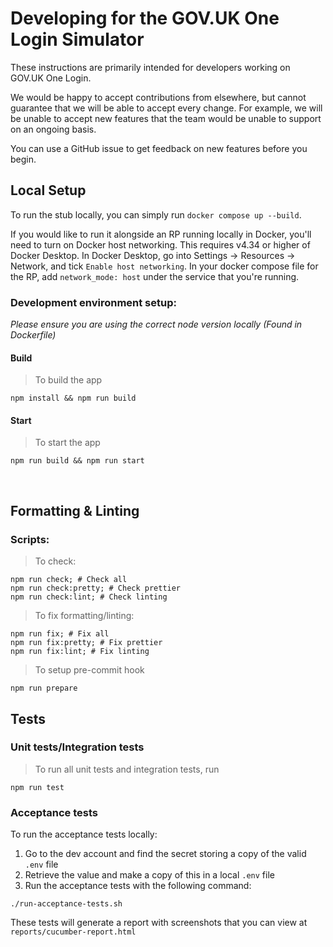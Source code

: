 # Developing for the GOV.UK One Login Simulator
These instructions are primarily intended for developers working on GOV.UK One Login.

We would be happy to accept contributions from elsewhere, but cannot guarantee that we will be able to accept every change.
For example, we will be unable to accept new features that the team would be unable to support on an ongoing basis.

You can use a GitHub issue to get feedback on new features before you begin.

## Local Setup

To run the stub locally, you can simply run `docker compose up --build`.

If you would like to run it alongside an RP running locally in Docker, you'll need to turn on Docker host networking.
This requires v4.34 or higher of Docker Desktop. In Docker Desktop, go into Settings -> Resources -> Network, and tick
`Enable host networking`. In your docker compose file for the RP, add `network_mode: host` under the service that you're running.
<br />

### Development environment setup:

_Please ensure you are using the correct node version locally (Found in Dockerfile)_

#### Build

> To build the app

```shell script
npm install && npm run build
```

#### Start

> To start the app

```shell script
npm run build && npm run start
```

<br />

## Formatting & Linting

### Scripts:

> To check:

```shell script
npm run check; # Check all
npm run check:pretty; # Check prettier
npm run check:lint; # Check linting
```

> To fix formatting/linting:

```shell script
npm run fix; # Fix all
npm run fix:pretty; # Fix prettier
npm run fix:lint; # Fix linting
```

> To setup pre-commit hook

```shell script
npm run prepare
```
## Tests
### Unit tests/Integration tests

> To run all unit tests and integration tests, run

```shell script
npm run test
```

### Acceptance tests

To run the acceptance tests locally:
1. Go to the dev account and find the secret storing a copy of the valid `.env` file
2. Retrieve the value and make a copy of this in a local `.env` file
3. Run the acceptance tests with the following command:
```shell script
./run-acceptance-tests.sh
```

These tests will generate a report with screenshots that you can view at `reports/cucumber-report.html`

